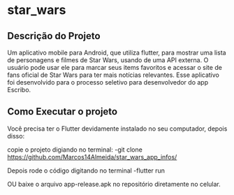 # star_wars

## Descrição do Projeto 

Um aplicativo mobile para Android, que utiliza flutter, para mostrar uma lista de personagens e filmes de Star Wars, usando de uma API externa. O usuário pode usar ele para marcar seus items favoritos e acessar o site de fans oficial de Star Wars para ter mais notícias relevantes. Esse aplicativo foi desenvolvido para o processo seletivo para desenvolvedor do app Escribo. 

## Como Executar o projeto

Você precisa ter o Flutter devidamente instalado no seu computador, depois disso: 

copie o projeto digiando no terminal:
-git clone https://github.com/Marcos14Almeida/star_wars_app_infos/

Depois rode o código digitando no terminal
-flutter run

OU baixe o arquivo app-release.apk no repositório diretamente no celular. 

